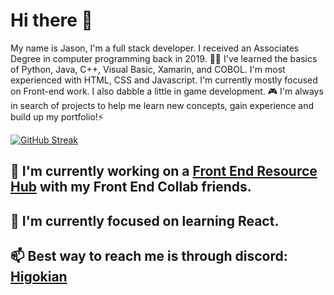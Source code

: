 # Hi there 👋
My name is Jason, I'm a full stack developer. I received an Associates Degree in computer programming back in 2019. 👨‍🎓 I've learned the basics of Python, Java, C++, Visual Basic, Xamarin, and COBOL. I'm most experienced with HTML, CSS and Javascript. I'm currently mostly focused on Front-end work. I also dabble a little in game development. 🎮 I'm always in search of projects to help me learn new concepts, gain experience and build up my portfolio!⚡ 


[![GitHub Streak](https://streak-stats.demolab.com/?user=DenverCoder1)](https://git.io/streak-stats)



## 🔭 I'm currently working on a [Front End Resource Hub](https://github.com/RW2023/fer) with my Front End Collab friends.
## 🌱 I'm currently focused on learning React. 
## 📫 Best way to reach me is through discord: [Higokian](discordapp.com/users/472199088113188864)
